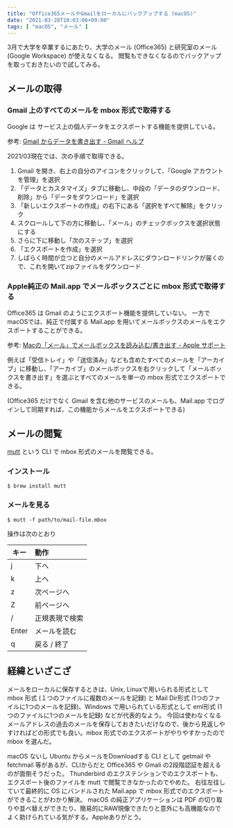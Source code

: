 ```yaml
---
title: "Office365メールやGmailをローカルにバックアップする (macOS)"
date: "2021-03-28T18:03:06+09:00"
tags: [ "macOS", "メール" ]
---
```


3月で大学を卒業するにあたり、大学のメール (Office365) と研究室のメール (Google Workspace) が使えなくなる。
閲覧もできなくなるのでバックアップを取っておきたいので試してみる。

## メールの取得

### Gmail 上のすべてのメールを mbox 形式で取得する

Google は サービス上の個人データをエクスポートする機能を提供している。

参考: [Gmail からデータを書き出す - Gmail ヘルプ](https://support.google.com/mail/answer/10016932?hl=ja)

2021/03現在では、次の手順で取得できる。

1. Gmail を開き、右上の自分のアイコンをクリックして、「Google アカウントを管理」を選択
1. 「データとカスタマイズ」タブに移動し、中段の「データのダウンロード、削除」から「データをダウンロード」を選択
1. 「新しいエクスポートの作成」の右下にある「選択をすべて解除」をクリック
1. スクロールして下の方に移動し、「メール」のチェックボックスを選択状態にする
1. さらに下に移動し「次のステップ」を選択
1. 「エクスポートを作成」を選択
1. しばらく時間が立つと自分のメールアドレスにダウンロードリンクが届くので、これを開いてzipファイルをダウンロード


### Apple純正の Mail.app でメールボックスごとに mbox 形式で取得する

Office365 は Gmail のようにエクスポート機能を提供していない。
一方で macOSでは、純正で付属する Mail.app を用いてメールボックスのメールをエクスポートすることができる。

参考: [Macの「メール」でメールボックスを読み込む/書き出す - Apple サポート](https://support.apple.com/ja-jp/guide/mail/mlhlp1030/mac)

例えば「受信トレイ」や「送信済み」なども含めたすべてのメールを「アーカイブ」に移動し、「アーカイブ」のメールボックスを右クリックして「メールボックスを書き出す」を選ぶとすべてのメールを単一の mbox 形式でエクスポートできる。

(Office365 だけでなく Gmail を含む他のサービスのメールも、Mail.app でログインして同期すれば、この機能からメールをエクスポートできる)

## メールの閲覧

[mutt](http://www.mutt.org) という CLI で mbox 形式のメールを閲覧できる。

### インストール

```shell
$ brew install mutt
```

### メールを見る

```shell
$ mutt -f path/to/mail-file.mbox
```

操作は次のとおり

| キー | 動作 |
|---|:---|
| j | 下へ |
| k | 上へ |
| z | 次ページへ |
| Z | 前ページへ |
| / | 正規表現で検索 |
| Enter | メールを読む |
| q | 戻る / 終了 |

## 経緯といざこざ

メールをローカルに保存するときは、Unix, Linuxで用いられる形式として mbox 形式 (１つのファイルに複数のメールを記録) と Mail Dir形式 (1つのファイルに1つのメールを記録)、Windows で用いられている形式として eml形式 (1つのファイルに1つのメールを記録) などが代表的なよう。
今回は使わなくなるメールアドレスの過去のメールを保存しておきたいだけなので、後から見返しやすければどの形式でも良い。mbox 形式でのエクスポートがやりやすかったので mbox を選んだ。

macOS ないし Ubuntu からメールをDownloadする CLI として getmail や fetchmail 等があるが、CLIからだと Office365 や Gmali の2段階認証を超えるのが面倒そうだった。
Thunderbird のエクステンションでのエクスポートも、エクスポート後のファイルを mutt で閲覧できなかったのでやめた。
右往左往していて最終的に OS にバンドルされた Mail.app で mbox 形式でのエクスポートができることがわかり解決。
macOS の純正アプリケーションは PDF の切り取りや並べ替えができたり、簡易的にRAW現像できたりと意外にも高機能なのでよく助けられている気がする。Appleありがとう。
